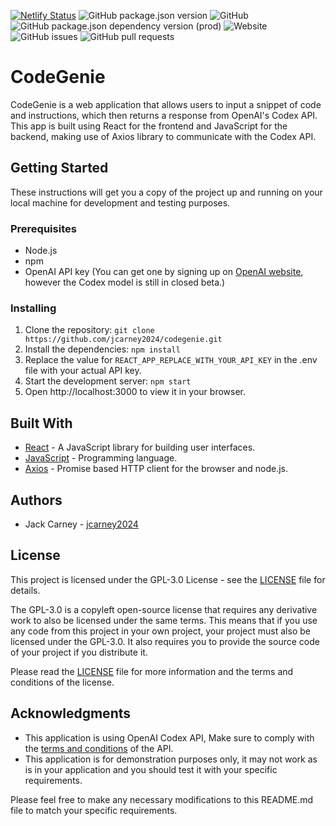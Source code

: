 [![Netlify Status](https://api.netlify.com/api/v1/badges/5fff5573-a329-48f4-85ce-36c3ad181c54/deploy-status)](https://app.netlify.com/sites/codegenie/deploys) ![GitHub package.json version](https://img.shields.io/github/package-json/v/jcarney2024/CodeGenie) ![GitHub](https://img.shields.io/github/license/jcarney2024/CodeGenie) ![GitHub package.json dependency version (prod)](https://img.shields.io/github/package-json/dependency-version/jcarney2024/CodeGenie/react) ![Website](https://img.shields.io/website?url=https%3A%2F%2Fcodegenie.netlify.app) ![GitHub issues](https://img.shields.io/github/issues/jcarney2024/CodeGenie) ![GitHub pull requests](https://img.shields.io/github/issues-pr/jcarney2024/CodeGenie)
# CodeGenie
CodeGenie is a web application that allows users to input a snippet of code and instructions, which then returns a response from OpenAI's Codex API. This app is built using React for the frontend and JavaScript for the backend, making use of Axios library to communicate with the Codex API.

## Getting Started
These instructions will get you a copy of the project up and running on your local machine for development and testing purposes.

### Prerequisites
- Node.js
- npm
- OpenAI API key (You can get one by signing up on [OpenAI website](beta.openai.com), however the Codex model is still in closed beta.)
### Installing
1. Clone the repository: `git clone https://github.com/jcarney2024/codegenie.git`
2. Install the dependencies: `npm install`
3. Replace the value for `REACT_APP_REPLACE_WITH_YOUR_API_KEY` in the .env file with your actual API key.
4. Start the development server: `npm start`
5. Open http://localhost:3000 to view it in your browser.

## Built With
- [React](https://reactjs.org/) - A JavaScript library for building user interfaces.
- [JavaScript](https://developer.mozilla.org/en-US/docs/Web/JavaScript) - Programming language.
- [Axios](https://github.com/axios/axios) - Promise based HTTP client for the browser and node.js.

## Authors
- Jack Carney - [jcarney2024](https://github.com/jcarney2024)

## License

This project is licensed under the GPL-3.0 License - see the [LICENSE](https://github.com/jcarney2024/CodeGenie/blob/dev/LICENSE) file for details.

The GPL-3.0 is a copyleft open-source license that requires any derivative work to also be licensed under the same terms. This means that if you use any code from this project in your own project, your project must also be licensed under the GPL-3.0.
It also requires you to provide the source code of your project if you distribute it.

Please read the [LICENSE](https://github.com/jcarney2024/CodeGenie/blob/dev/LICENSE) file for more information and the terms and conditions of the license.

## Acknowledgments
- This application is using OpenAI Codex API, Make sure to comply with the [terms and conditions](https://beta.openai.com/docs/usage-policies) of the API.
- This application is for demonstration purposes only, it may not work as is in your application and you should test it with your specific requirements.

Please feel free to make any necessary modifications to this README.md file to match your specific requirements.
